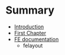 # Summary

* [Introduction](README.md)
* [First Chapter](chapter1.md)
* [FE documentation](fe_documentation.md)
   * felayout

